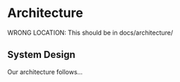 # Architecture

WRONG LOCATION: This should be in docs/architecture/

## System Design

Our architecture follows...
